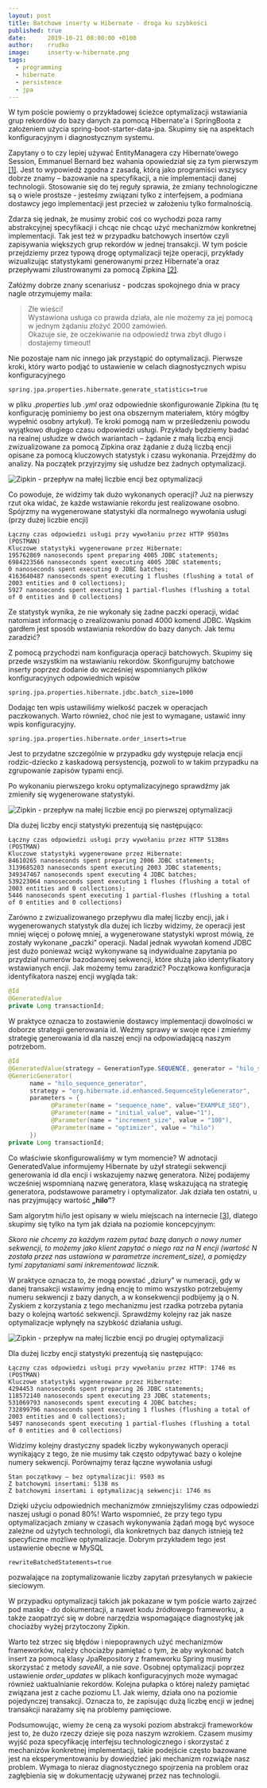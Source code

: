 ```yaml
---
layout: post
title: Batchowe inserty w Hibernate - droga ku szybkości
published: true
date:      2019-10-21 08:00:00 +0100
author:    rrudko
image:     inserty-w-hibernate.png
tags:
  - programming
  - hibernate
  - persistence
  - jpa
---
```


W tym poście powiemy o przykładowej ścieżce optymalizacji wstawiania grup rekordów do bazy danych za pomocą Hibernate'a i SpringBoota z założeniem użycia spring-boot-starter-data-jpa.
Skupimy się na aspektach konfiguracyjnym i diagnostycznym systemu.

Zapytany o to czy lepiej używać EntityManagera czy Hibernate’owego Session, Emmanuel Bernard  bez wahania opowiedział się za tym pierwszym [[1]](https://www.theserverside.com/news/2240186700/The-JPA-20-EntityManager-vs-the-Hibernate-Session-Which-one-to-use). Jest to wypowiedź zgodna z zasadą, którą jako programiści wszyscy dobrze znamy – bazowanie na specyfikacji, a nie implementacji danej technologii. Stosowanie się do tej reguły sprawia, że zmiany technologiczne są o wiele prostsze - jesteśmy związani tylko z interfejsem, a podmiana dostawcy jego implementacji jest przecież w założeniu tylko formalnością.

Zdarza się jednak, że musimy zrobić coś co wychodzi poza ramy abstrakcyjnej specyfikacji i chcąc nie chcąc użyć mechanizmów konkretnej implementacji. Tak jest też w przypadku batchowych insertów czyli zapisywania większych grup rekordów w jednej transakcji. W tym poście przejdziemy przez typową drogę optymalizacji tejże operacji, przykłady wizualizując statystykami generowanymi przez Hibernate'a oraz przepływami zilustrowanymi za pomocą Zipkina [[2]](https://zipkin.io/). 

Załóżmy dobrze znany scenariusz - podczas spokojnego dnia w pracy nagle otrzymujemy maila: 

> Złe wieści!<br>
> Wystawiona usługa co prawda działa, ale nie możemy za jej pomocą w jednym żądaniu złożyć 2000 zamówień.<br>
> Okazuje sie, że oczekiwanie na odpowiedź trwa zbyt długo i dostajemy timeout!

Nie pozostaje nam nic innego jak przystąpić do optymalizacji. Pierwsze kroki, który warto podjąć to ustawienie w celach diagnostycznych wpisu konfiguracyjnego
```properties
spring.jpa.properties.hibernate.generate_statistics=true
```
w pliku *.properties* lub *.yml* oraz odpowiednie skonfigurowanie Zipkina (tu tę konfigurację pominiemy bo jest ona obszernym materiałem, który mógłby wypełnić osobny artykuł). Te kroki pomogą nam w prześledzeniu powodu wyjątkowo długiego czasu odpowiedzi usługi. Przykłady będziemy badać na realnej usłudze w dwóch wariantach – żądanie z małą liczbą encji zwizualizowane za pomocą Zipkina oraz żądanie z dużą liczbą encji opisane za pomocą kluczowych statystyk i czasu wykonania.
Przejdźmy do analizy. Na początek przyjrzyjmy się usłudze bez żadnych optymalizacji.

![Zipkin - przepływ na małej liczbie encji bez optymalizacji](/assets/img/posts/2019-10-21-batchowe-inserty-w-hibernate-droga-ku-szybkosci/grafika1.png)

Co powoduje, że widzimy tak dużo wykonanych operacji? Już na pierwszy rzut oka widać, że każde wstawianie rekordu jest realizowane osobno. Spójrzmy na wygenerowane statystyki dla normalnego wywołania usługi (przy dużej liczbie encji)
```
Łączny czas odpowiedzi usługi przy wywołaniu przez HTTP 9503ms (POSTMAN)
Kluczowe statystyki wygenerowane przez Hibernate:
195762869 nanoseconds spent preparing 4005 JDBC statements;
6984223566 nanoseconds spent executing 4005 JDBC statements;
0 nanoseconds spent executing 0 JDBC batches;
4163640487 nanoseconds spent executing 1 flushes (flushing a total of 2003 entities and 0 collections);
5927 nanoseconds spent executing 1 partial-flushes (flushing a total of 0 entities and 0 collections)
```
Ze statystyk wynika, że nie wykonały się żadne paczki operacji, widać natomiast informację o zrealizowaniu ponad 4000 komend JDBC. 
Wąskim gardłem jest sposób wstawiania rekordów do bazy danych. Jak temu zaradzić?

Z pomocą przychodzi nam konfiguracja operacji batchowych. Skupimy się przede wszystkim na wstawianiu rekordów. Skonfigurujmy batchowe inserty poprzez dodanie do wcześniej wspomnianych plików konfiguracyjnych odpowiednich wpisów
```properties
spring.jpa.properties.hibernate.jdbc.batch_size=1000
```

Dodając ten wpis ustawiliśmy wielkość paczek w operacjach paczkowanych.
Warto również, choć nie jest to wymagane, ustawić inny wpis konfiguracyjny.
```properties
spring.jpa.properties.hibernate.order_inserts=true
```
Jest to przydatne szczególnie w przypadku gdy występuje relacja encji rodzic-dziecko z kaskadową persystencją, pozwoli to w takim przypadku na zgrupowanie zapisów typami encji.

Po wykonaniu pierwszego kroku optymalizacyjnego sprawdźmy jak zmieniły się wygenerowane statystyki.

![Zipkin - przepływ na małej liczbie encji po pierwszej optymalizacji](/assets/img/posts/2019-10-21-batchowe-inserty-w-hibernate-droga-ku-szybkosci/grafika2.png)

Dla dużej liczby encji statystyki prezentują się następująco:
```
Łączny czas odpowiedzi usługi przy wywołaniu przez HTTP 5138ms (POSTMAN)
Kluczowe statystyki wygenerowane przez Hibernate:
84610265 nanoseconds spent preparing 2006 JDBC statements;
3139685203 nanoseconds spent executing 2003 JDBC statements;
349347467 nanoseconds spent executing 4 JDBC batches;
539223064 nanoseconds spent executing 1 flushes (flushing a total of 2003 entities and 0 collections);
5446 nanoseconds spent executing 1 partial-flushes (flushing a total of 0 entities and 0 collections)
```
Zarówno z zwizualizowanego przepływu dla małej liczby encji, jak i wygenerowanych statystyk dla dużej ich liczby widzimy, że operacji jest mniej więcej o połowę mniej, a wygenerowane statystyki wprost mówią, że zostały wykonane „paczki” operacji. Nadal jednak wywołań komend JDBC jest dużo ponieważ wciąż wykonywane są indywidualne zapytania po przydział numerów bazodanowej sekwencji, które służą jako identyfikatory wstawianych encji. Jak możemy temu zaradzić?
Początkowa konfiguracja identyfikatora naszej encji wygląda tak:

```java
@Id
@GeneratedValue
private Long transactionId;
````
W praktyce oznacza to zostawienie dostawcy implementacji dowolności w doborze strategii generowania id. Weźmy sprawy w swoje ręce i zmieńmy strategię generowania id dla naszej encji na odpowiadającą naszym potrzebom.
```java
@Id
@GeneratedValue(strategy = GenerationType.SEQUENCE, generator = "hilo_sequence_generator")
@GenericGenerator(
      name = "hilo_sequence_generator",
      strategy = "org.hibernate.id.enhanced.SequenceStyleGenerator",
      parameters = {
            @Parameter(name = "sequence_name", value="EXAMPLE_SEQ"),
            @Parameter(name = "initial_value", value="1"),
            @Parameter(name = "increment_size", value = "100"),
            @Parameter(name = "optimizer", value = "hilo")
      })
private Long transactionId;
```
Co właściwie skonfigurowaliśmy w tym momencie?
W adnotacji GeneratedValue informujemy Hibernate by użył strategii sekwencji generowania id dla encji i wskazujemy nazwę generatora. Niżej podajemy wcześniej wspomnianą nazwę generatora, klasę wskazującą na strategię generatora, podstawowe parametry i optymalizator. Jak działa ten ostatni, u nas przyjmujący wartość __„hilo”__?
 
Sam algorytm hi/lo jest opisany w wielu miejscach na internecie [[3]](https://vladmihalcea.com/the-hilo-algorithm/), dlatego skupimy się tylko na tym jak działa na poziomie koncepcyjnym: 

*Skoro nie chcemy za każdym razem pytać bazę danych o nowy numer sekwencji, to możemy jako klient zapytać o niego raz na N encji (wartość N została przez nas ustawiona w parametrze increment_size), a pomiędzy tymi zapytaniami sami inkrementować licznik.*
 
W praktyce oznacza to, że mogą powstać „dziury” w numeracji, gdy w danej transakcji wstawimy jedną encję to mimo wszystko potrzebujemy numeru sekwencji z bazy danych, a w konsekwencji podbijemy ją o N. Zyskiem z korzystania z tego mechanizmu jest rzadka potrzeba pytania bazy o kolejną wartość sekwencji.
Sprawdźmy kolejny raz jak nasze optymalizacje wpłynęły na szybkość działania usługi.

![Zipkin - przepływ na małej liczbie encji po drugiej optymalizacji](/assets/img/posts/2019-10-21-batchowe-inserty-w-hibernate-droga-ku-szybkosci/grafika3.png)

Dla dużej liczby encji statystyki prezentują się następująco:
```
Łączny czas odpowiedzi usługi przy wywołaniu przez HTTP: 1746 ms (POSTMAN)
Kluczowe statystyki wygenerowane przez Hibernate:
4294453 nanoseconds spent preparing 26 JDBC statements;
118572140 nanoseconds spent executing 23 JDBC statements;
531069793 nanoseconds spent executing 4 JDBC batches;
732899796 nanoseconds spent executing 1 flushes (flushing a total of 2003 entities and 0 collections);
5497 nanoseconds spent executing 1 partial-flushes (flushing a total of 0 entities and 0 collections)
```
Widzimy kolejny drastyczny spadek liczby wykonywanych operacji wynikający z tego, że nie musimy tak często odpytywać bazy o kolejne numery sekwencji.
Porównajmy teraz łączne wywołania usługi
```
Stan początkowy – bez optymalizacji: 9503 ms
Z batchowymi insertami: 5138 ms
Z batchowymi insertami i optymalizacją sekwencji: 1746 ms
```
Dzięki użyciu odpowiednich mechanizmów zmniejszyliśmy czas odpowiedzi naszej usługi o ponad 80%!
Warto wspomnieć, że przy tego typu optymalizacjach zmiany w czasach wykonywania żądań mogą być wysoce zależne od użytych technologii, dla konkretnych baz danych istnieją też specyficzne możliwe optymalizacje. Dobrym przykładem tego jest ustawienie obecne w MySQL
```properties
rewriteBatchedStatements=true
```
pozwalające na zoptymalizowanie liczby zapytań przesyłanych w pakiecie sieciowym.
 
W przypadku optymalizacji takich jak pokazane w tym poście warto zajrzeć pod maskę - do dokumentacji, a nawet kodu źródłowego frameworku, a także zaopatrzyć się w dobre narzędzia wspomagające diagnostykę jak chociażby wyżej przytoczony Zipkin.

Warto też strzec się błędów i niepoprawnych użyć mechanizmów frameworków, należy chociażby pamiętać o tym, że aby wykonać batch insert za pomocą klasy JpaRepository z frameworku Spring musimy skorzystać z metody *saveAll*, a nie *save*. Osobnej optymalizacji poprzez ustawienie *order_updates* w plikach konfiguracyjnych może wymagać również uaktualnianie rekordów. Kolejna pułapka o której należy pamiętać związana jest z cache poziomu L1. Jak wiemy, działa ono na poziomie pojedynczej transakcji. Oznacza to, że zapisując dużą liczbę encji w jednej transakcji narażamy się na problemy pamięciowe.

Podsumowując, wiemy że ceną za wysoki poziom abstrakcji frameworków jest to, że dużo rzeczy dzieje się poza naszym wzrokiem. Czasem musimy wyjść poza specyfikację interfejsu technologicznego i skorzystać z mechanizów konkretnej implementacji, takie podejście często bazowane jest na eksperymentowaniu by dowiedzieć jaki mechanizm rozwiąże nasz problem. Wymaga to nieraz diagnostycznego spojrzenia na problem oraz zagłębienia się w dokumentację używanej przez nas technologii.

